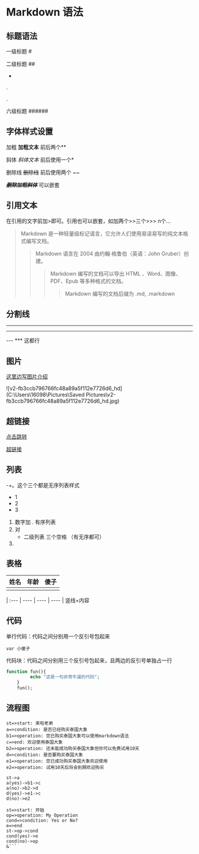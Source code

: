 # Markdown  语法

## 标题语法

一级标题 #

二级标题 ##

*

.

.

六级标题 ######

## 字体样式设置

加粗 **加粗文本**  前后两个**

斜体  *斜体文本* 前后使用一个*

删除线 ~~删除线~~  前后使用两个 ~~

~~***删除加粗斜体***~~   可以嵌套 



## 引用文本

在引用的文字前加>即可。引用也可以嵌套，如加两个>>三个>>> n个...

>Markdown 是一种轻量级标记语言，它允许人们使用易读易写的纯文本格式编写文档。
>
>> Markdown 语言在 2004 由约翰·格鲁伯（英语：John Gruber）创建。
>>
>> > Markdown 编写的文档可以导出 HTML 、Word、图像、PDF、Epub 等多种格式的文档。
>> >
>> > > Markdown 编写的文档后缀为 .md, .markdown

## 分割线

***

---

---      *** 这都行

## 图片	

[这里边写图片介绍](这里写地址)

![v2-fb3ccb796766fc48a89a5f112e7726d6_hd](C:\Users\16098\Pictures\Saved Pictures\v2-fb3ccb796766fc48a89a5f112e7726d6_hd.jpg)



## 超链接

[点击跳转](地址url)

<a href="url" target="_blank">超链接</a>





## 列表

-+。这个三个都是无序列表样式

- 1  
- 2
- 3

1. 数字加  .  有序列表
2. 对
   - 二级列表 三个空格 （有无序都可）
3. 

## 表格

| 姓名 | 年龄 | 傻子 |
| :--- | ---- | ---- |
|      |      |      |

| :--- | ---- | ---- | ---- |  竖线+内容



## 代码

单行代码：代码之间分别用一个反引号包起来

`var 小傻子 `

代码块：代码之间分别用三个反引号包起来，且两边的反引号单独占一行

```php
function fun(){
         echo "这是一句非常牛逼的代码";
    }
    fun();
```



## 流程图

```flow
st=>start: 来啦老弟
a=>condition: 是否已经购买泰国大象
b1=>operation: 您已购买泰国大象可以使用markdown语法
c=>end: 欢迎使用泰国大象
b2=>operation: 还未能成功购买泰国大象但你可以免费试用10天
d=>condition: 是否要购买泰国大象
e1=>operation: 您已成功购买泰国大象欢迎使用
e2=>operation: 试用10天后将会到期欢迎购买

st->a
a(yes)->b1->c
a(no)->b2->d
d(yes)->e1->c
d(no)->e2
```


```flow
st=>start: 开始
op=>operation: My Operation
cond=>condition: Yes or No?
e=>end
st->op->cond
cond(yes)->e
cond(no)->op
&```


```